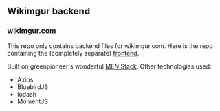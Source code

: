<h2>Wikimgur backend</h2>
<h3><a href="http://wikimgur.com">wikimgur.com</a></h3>

This repo only contains backend files for wikimgur.com. Here is the repo containing the (completely separate) [frontend](https://github.com/benskyio/wikimgur).

Built on greenpioneer's wonderful [MEN Stack](https://github.com/greenpioneersolutions/menstackjs). 
Other technologies used: 
<ul>
  <li>Axios</li>  
  <li>BluebirdJS</li>  
  <li>lodash</li>  
  <li>MomentJS</li> 
 </ul>

